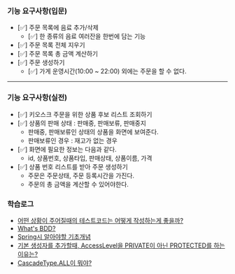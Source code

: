 ### 기능 요구사항(입문)
- [✅] 주문 목록에 음료 추가/삭제 
  - [✅] 한 종류의 음료 여러잔을 한번에 담는 기능
- [✅] 주문 목록 전체 지우기
- [✅] 주문 목록 총 금액 계산하기
- [✅] 주문 생성하기
  - [✅] 가게 운영시간(10:00 ~ 22:00) 외에는 주문을 할 수 없다.

---
### 기능 요구사항(실전)
- [✅] 키오스크 주문을 위한 상품 후보 리스트 조회하기
- [✅] 상품의 판매 상태 : 판매중, 판매보류, 판매중지
  - 판매중, 판매보류인 상태의 상품을 화면에 보여준다.
  - 판매보류인 경우 : 재고가 없는 경우
- [✅] 화면에 필요한 정보는 다음과 같다.
  - id, 상품번호, 상품타입, 판매상태, 상품이름, 가격
- [✅] 상품 번호 리스트를 받아 주문 생성하기
  - 주문은 주문상태, 주문 등록시간을 가진다.
  - 주문의 총 금액을 계산할 수 있어야한다.

### 학습로그
- [어떤 상황이 주어질때의 테스트코드는 어떻게 작성하는게 좋을까?](https://github.com/Suxxxxhyun/cafekiosk-tdd-study/blob/main/learning-log/learning-log-section2.md)
- [What's BDD?](https://github.com/Suxxxxhyun/cafekiosk-tdd-study/blob/main/learning-log/learning-log-section4.md)
- [Spring시 알아야할 기초개념](https://github.com/Suxxxxhyun/cafekiosk-tdd-study/blob/main/learning-log/learning-log-section5(1).md)
- [기본 생성자를 추가할때, AccessLevel을 PRIVATE이 아닌 PROTECTED를 하는 이유는?](https://github.com/Suxxxxhyun/cafekiosk-tdd-study/blob/main/learning-log/learning-log-section5(2).md)
- [CascadeType.ALL이 뭐야?](https://github.com/Suxxxxhyun/cafekiosk-tdd-study/blob/main/learning-log/learning-log-section5(3).md)
